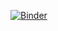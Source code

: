 [![Binder](https://mybinder.org/badge_logo.svg)](https://mybinder.org/v2/gh/pyshs/notebooks-des-chapitres/master)


